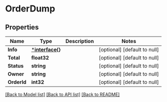 # OrderDump

## Properties
Name | Type | Description | Notes
------------ | ------------- | ------------- | -------------
**Info** | [***interface{}**](interface{}.md) |  | [optional] [default to null]
**Total** | **float32** |  | [optional] [default to null]
**Status** | **string** |  | [optional] [default to null]
**Owner** | **string** |  | [optional] [default to null]
**OrderId** | **int32** |  | [optional] [default to null]

[[Back to Model list]](../README.md#documentation-for-models) [[Back to API list]](../README.md#documentation-for-api-endpoints) [[Back to README]](../README.md)


